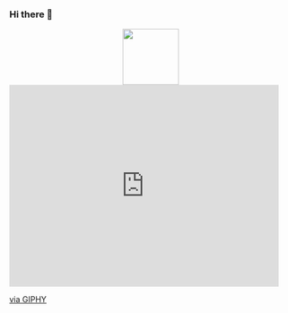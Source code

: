 ### Hi there 👋

<!--
**5teorema5/5teorema5** is a ✨ _special_ ✨ repository because its `README.md` (this file) appears on your GitHub profile.

Here are some ideas to get you started:

- 🔭 I’m currently working on ...
- 🌱 I’m currently learning ...
- 👯 I’m looking to collaborate on ...
- 🤔 I’m looking for help with ...
- 💬 Ask me about ...
- 📫 How to reach me: ...
- 😄 Pronouns: ...
- ⚡ Fun fact: ...
-->

<div id="header" align="center">
  <img src="[https://media.giphy.com/media/M9gbBd9nbDrOTu1Mqx/giphy.gif](https://giphy.com/embed/NSpjJkC2NZUG3WjvZK)" width="100"/>
</div>

<iframe src="https://giphy.com/embed/NSpjJkC2NZUG3WjvZK" width="480" height="360" frameBorder="0" class="giphy-embed" allowFullScreen></iframe><p><a href="https://giphy.com/gifs/GitHub-cheers-champagne-bottle-NSpjJkC2NZUG3WjvZK">via GIPHY</a></p>
